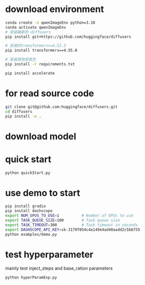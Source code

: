 # download environment

``` bash
conda create -n qwenImageEnv python=3.10
conda activate qwenImageEnv
# 安装最新的 diffusers
pip install git+https://github.com/huggingface/diffusers

# 安装的transformers>=4.51.3 
pip install transformers==4.55.0

# 安装其他安装包
pip install -r requirements.txt

pip install accelerate
```

# for read source code 

``` bash
git clone git@github.com:huggingface/diffusers.git
cd diffusers
pip install -e .
```


# download model 

# quick start

``` bash
python quickStart.py
```

# use demo to start

``` bash
pip install gradio
pip install dashscope
export NUM_GPUS_TO_USE=1          # Number of GPUs to use
export TASK_QUEUE_SIZE=100        # Task queue size
export TASK_TIMEOUT=300           # Task timeout in seconds
export DASHSCOPE_API_KEY=sk-3179f054c4a149e4ad40aadd2c5b6755
python examples/demo.py
```

# test hyperparameter
mainly test inject_steps and base_ration parameters 
``` bash
python hyperParamExp.py
```
